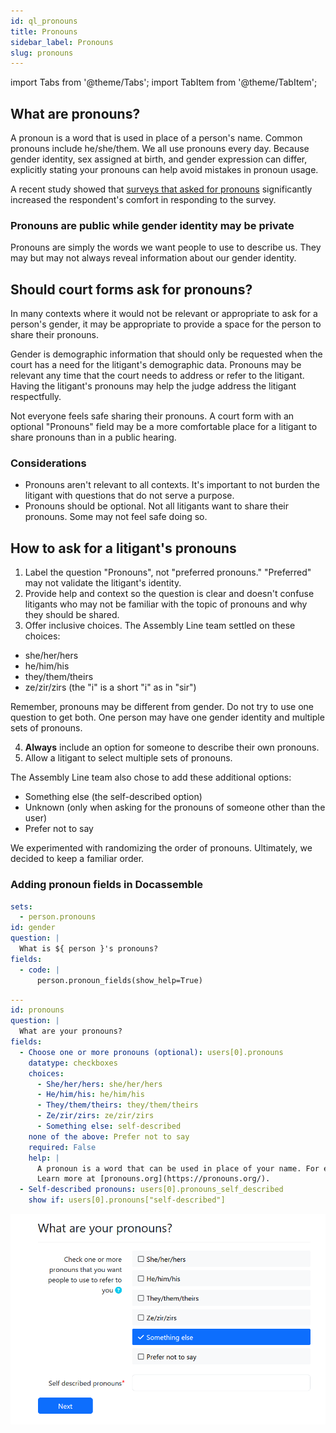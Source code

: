 ```yaml
---
id: ql_pronouns
title: Pronouns
sidebar_label: Pronouns
slug: pronouns
---
```


import Tabs from '@theme/Tabs';
import TabItem from '@theme/TabItem';

## What are pronouns?

A pronoun is a word that is used in place of a person's name. Common pronouns include he/she/them.
We all use pronouns every day. Because gender identity, sex assigned at birth, and gender expression can differ,
explicitly stating your pronouns can help avoid mistakes in pronoun usage.

A recent study showed that [surveys that asked for pronouns](https://www.frontiersin.org/articles/10.3389/fpsyg.2022.873442/full)
significantly increased the respondent's comfort in responding to the survey.

### Pronouns are public while gender identity may be private

Pronouns are simply the words we want people to use to describe us. They may but may not always
reveal information about our gender identity.

## Should court forms ask for pronouns?

In many contexts where it would not be relevant or appropriate to ask for a person's gender,
it may be appropriate to provide a space for the person to share their pronouns.

Gender is demographic information that should only be requested when the court has a need
for the litigant's demographic data. Pronouns may be relevant any time that the court needs
to address or refer to the litigant. Having the litigant's pronouns
may help the judge address the litigant respectfully.

Not everyone feels safe sharing their pronouns. A court form with an optional "Pronouns" 
field may be a more comfortable place for a litigant to share pronouns than in a public hearing.

### Considerations

* Pronouns aren't relevant to all contexts. It's important to not burden the litigant with questions
  that do not serve a purpose.
* Pronouns should be optional. Not all litigants want to share their pronouns. Some may not feel safe 
  doing so.

## How to ask for a litigant's pronouns

1. Label the question "Pronouns", not "preferred pronouns." "Preferred" may not validate the 
   litigant's identity.
1. Provide help and context so the question is clear and doesn't confuse litigants who may not be
   familiar with the topic of pronouns and why they should be shared.
1. Offer inclusive choices. The Assembly Line team settled on these choices:

* she/her/hers
* he/him/his
* they/them/theirs
* ze/zir/zirs (the "i" is a short "i" as in "sir")

Remember, pronouns may be different from gender.
Do not try to use one question to get both. One person may have one gender identity
and multiple sets of pronouns.

4. **Always** include an option for someone to describe their own pronouns.
1. Allow a litigant to select multiple sets of pronouns.

The Assembly Line team also chose to add these additional options:

* Something else (the self-described option)
* Unknown (only when asking for the pronouns of someone other than the user)
* Prefer not to say

We experimented with randomizing the order of pronouns. Ultimately, we decided
to keep a familiar order.

### Adding pronoun fields in Docassemble
<Tabs>
  <TabItem value="Assembly Line Example" label="Assembly Line Example" default>

```yaml
sets:
  - person.pronouns
id: gender
question: |
  What is ${ person }'s pronouns?
fields:
  - code: |
      person.pronoun_fields(show_help=True)
```      

  </TabItem>
  <TabItem value="Vanilla Docassemble" label="Vanilla Docassemble">

```yaml
---
id: pronouns
question: |
  What are your pronouns?
fields:
  - Choose one or more pronouns (optional): users[0].pronouns
    datatype: checkboxes
    choices:
      - She/her/hers: she/her/hers
      - He/him/his: he/him/his
      - They/them/theirs: they/them/theirs
      - Ze/zir/zirs: ze/zir/zirs
      - Something else: self-described
    none of the above: Prefer not to say
    required: False
    help: |
      A pronoun is a word that can be used in place of your name. For example: he, she, or they.
      Learn more at [pronouns.org](https://pronouns.org/).
  - Self-described pronouns: users[0].pronouns_self_described
    show if: users[0].pronouns["self-described"]
```

  </TabItem>
  <TabItem value="preview" label="Preview">

  ![](./assets/alindividual_pronoun_fields.png)

  </TabItem>
</Tabs>

